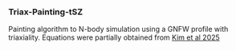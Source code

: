 ### Triax-Painting-tSZ
Painting algorithm to N-body simulation using a GNFW profile with triaxiality. Equations were partially obtained from [Kim et al 2025](https://arxiv.org/abs/2307.04794)
